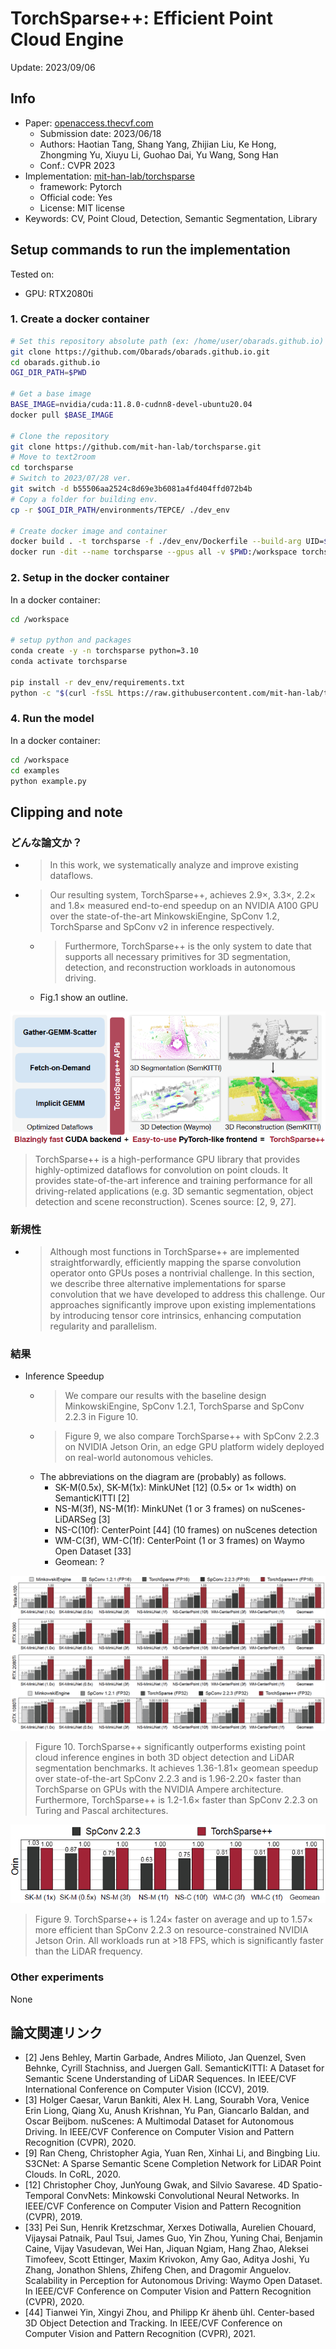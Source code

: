 # TorchSparse++: Efficient Point Cloud Engine

Update: 2023/09/06

## Info
- Paper: [openaccess.thecvf.com](https://openaccess.thecvf.com/content/CVPR2023W/WAD/html/Tang_TorchSparse_Efficient_Point_Cloud_Engine_CVPRW_2023_paper.html)
  - Submission date: 2023/06/18
  - Authors: Haotian Tang, Shang Yang, Zhijian Liu, Ke Hong, Zhongming Yu, Xiuyu Li, Guohao Dai, Yu Wang, Song Han
  - Conf.: CVPR 2023
- Implementation: [mit-han-lab/torchsparse](https://github.com/mit-han-lab/torchsparse)
  - framework: Pytorch
  - Official code: Yes
  - License: MIT license
- Keywords: CV, Point Cloud, Detection, Semantic Segmentation, Library

## Setup commands to run the implementation
Tested on:
- GPU: RTX2080ti

### 1. Create a docker container
```bash
# Set this repository absolute path (ex: /home/user/obarads.github.io)
git clone https://github.com/Obarads/obarads.github.io.git
cd obarads.github.io
OGI_DIR_PATH=$PWD

# Get a base image
BASE_IMAGE=nvidia/cuda:11.8.0-cudnn8-devel-ubuntu20.04
docker pull $BASE_IMAGE

# Clone the repository
git clone https://github.com/mit-han-lab/torchsparse.git
# Move to text2room
cd torchsparse
# Switch to 2023/07/28 ver.
git switch -d b55506aa2524c8d69e3b6081a4fd404ffd072b4b
# Copy a folder for building env.
cp -r $OGI_DIR_PATH/environments/TEPCE/ ./dev_env

# Create docker image and container
docker build . -t torchsparse -f ./dev_env/Dockerfile --build-arg UID=$(id -u) --build-arg GID=$(id -g) --build-arg BASE_IMAGE=$BASE_IMAGE
docker run -dit --name torchsparse --gpus all -v $PWD:/workspace torchsparse
```

### 2. Setup in the docker container
In a docker container:
```bash
cd /workspace

# setup python and packages
conda create -y -n torchsparse python=3.10
conda activate torchsparse

pip install -r dev_env/requirements.txt
python -c "$(curl -fsSL https://raw.githubusercontent.com/mit-han-lab/torchsparse/master/install.py)"
```

### 4. Run the model
In a docker container:
```bash
cd /workspace
cd examples
python example.py
```

## Clipping and note
### どんな論文か？
- > In this work, we systematically analyze and improve existing dataflows.
- > Our resulting system, TorchSparse++, achieves 2.9×, 3.3×, 2.2× and 1.8× measured end-to-end speedup on an NVIDIA A100 GPU over the state-of-the-art MinkowskiEngine, SpConv 1.2, TorchSparse and SpConv v2 in inference respectively.
  - > Furthermore, TorchSparse++ is the only system to date that supports all necessary primitives for 3D segmentation, detection, and reconstruction workloads in autonomous driving.
  - Fig.1 show an outline.

![fig1](img/TEPCE/fig1.png)

> TorchSparse++ is a high-performance GPU library that provides highly-optimized dataflows for convolution on point clouds. It provides state-of-the-art inference and training performance for all driving-related applications (e.g. 3D semantic segmentation, object detection and scene reconstruction). Scenes source: [2, 9, 27].

### 新規性
- > Although most functions in TorchSparse++ are implemented straightforwardly, efficiently mapping the sparse convolution operator onto GPUs poses a nontrivial challenge. In this section, we describe three alternative implementations for sparse convolution that we have developed to address this challenge. Our approaches significantly improve upon existing implementations by introducing tensor core intrinsics, enhancing computation regularity and parallelism.

### 結果
- Inference Speedup
  - > We compare our results with the baseline design MinkowskiEngine, SpConv 1.2.1, TorchSparse and SpConv 2.2.3 in Figure 10.
  - > Figure 9, we also compare TorchSparse++ with SpConv 2.2.3 on NVIDIA Jetson Orin, an edge GPU platform widely deployed on real-world autonomous vehicles.
  - The abbreviations on the diagram are (probably) as follows.
    - SK-M(0.5x), SK-M(1x): MinkUNet [12] (0.5× or 1× width) on SemanticKITTI [2]
    - NS-M(3f), NS-M(1f): MinkUNet (1 or 3 frames) on nuScenes-LiDARSeg [3]
    - NS-C(10f): CenterPoint [44] (10 frames) on nuScenes detection
    - WM-C(3f), WM-C(1f): CenterPoint (1 or 3 frames) on Waymo Open Dataset [33]
    - Geomean: ?

![fig10](img/TEPCE/fig10.png)

> Figure 10. TorchSparse++ significantly outperforms existing point cloud inference engines in both 3D object detection and LiDAR segmentation benchmarks. It achieves 1.36-1.81× geomean speedup over state-of-the-art SpConv 2.2.3 and is 1.96-2.20× faster than TorchSparse on GPUs with the NVIDIA Ampere architecture. Furthermore, TorchSparse++ is 1.2-1.6× faster than SpConv 2.2.3 on Turing and Pascal architectures.

![fig9](img/TEPCE/fig9.png)

> Figure 9. TorchSparse++ is 1.24× faster on average and up to 1.57× more efficient than SpConv 2.2.3 on resource-constrained NVIDIA Jetson Orin. All workloads run at >18 FPS, which is significantly faster than the LiDAR frequency.

### Other experiments
None

## 論文関連リンク
- [2] Jens Behley, Martin Garbade, Andres Milioto, Jan Quenzel, Sven Behnke, Cyrill Stachniss, and Juergen Gall. SemanticKITTI: A Dataset for Semantic Scene Understanding of LiDAR Sequences. In IEEE/CVF International Conference on Computer Vision (ICCV), 2019.
- [3] Holger Caesar, Varun Bankiti, Alex H. Lang, Sourabh Vora, Venice Erin Liong, Qiang Xu, Anush Krishnan, Yu Pan, Giancarlo Baldan, and Oscar Beijbom. nuScenes: A Multimodal Dataset for Autonomous Driving. In IEEE/CVF Conference on Computer Vision and Pattern Recognition (CVPR), 2020.
- [9] Ran Cheng, Christopher Agia, Yuan Ren, Xinhai Li, and Bingbing Liu. S3CNet: A Sparse Semantic Scene Completion Network for LiDAR Point Clouds. In CoRL, 2020.
- [12] Christopher Choy, JunYoung Gwak, and Silvio Savarese. 4D Spatio-Temporal ConvNets: Minkowski Convolutional Neural Networks. In IEEE/CVF Conference on Computer Vision and Pattern Recognition (CVPR), 2019.
- [33] Pei Sun, Henrik Kretzschmar, Xerxes Dotiwalla, Aurelien Chouard, Vijaysai Patnaik, Paul Tsui, James Guo, Yin Zhou, Yuning Chai, Benjamin Caine, Vijay Vasudevan, Wei Han, Jiquan Ngiam, Hang Zhao, Aleksei Timofeev, Scott Ettinger, Maxim Krivokon, Amy Gao, Aditya Joshi, Yu Zhang, Jonathon Shlens, Zhifeng Chen, and Dragomir Anguelov. Scalability in Perception for Autonomous Driving: Waymo Open Dataset. In IEEE/CVF Conference on Computer Vision and Pattern Recognition (CVPR), 2020.
- [44] Tianwei Yin, Xingyi Zhou, and Philipp Kr ̈ahenb ̈uhl. Center-based 3D Object Detection and Tracking. In IEEE/CVF Conference on Computer Vision and Pattern Recognition (CVPR), 2021.

